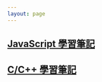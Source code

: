 ```yaml
---
layout: page
---
```


## [JavaScript 學習筆記](https://kevins-organization-14.gitbook.io/javascript/)

## [C/C++ 學習筆記](https://kevins-organization-14.gitbook.io/c-c++-note/)